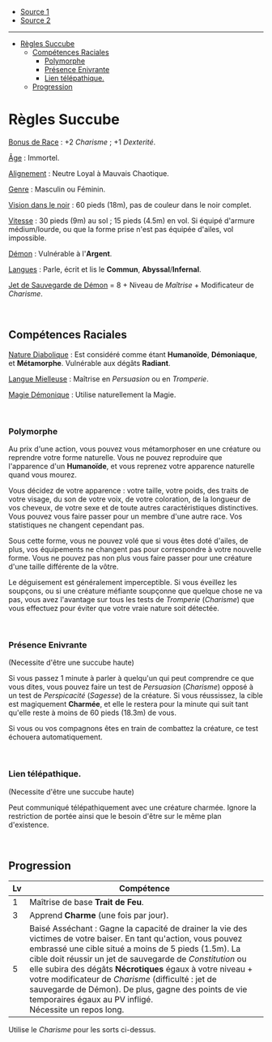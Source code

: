 - [Source 1](https://www.gmbinder.com/share/-LAZqAhdvj3OmJyALmva)
- [Source 2](https://www.dandwiki.com/wiki/Succubus_(5e_Race))

---

- [Règles Succube](#règles-succube)
  - [Compétences Raciales](#compétences-raciales)
    - [Polymorphe](#polymorphe)
    - [Présence Enivrante](#présence-enivrante)
    - [Lien télépathique.](#lien-télépathique)
  - [Progression](#progression)

# Règles Succube

<u>Bonus de Race</u> : +2 *Charisme* ; +1 *Dexterité*.

<u>Âge</u> : Immortel.

<u>Alignement</u> : Neutre Loyal à Mauvais Chaotique.

<u>Genre</u> : Masculin ou Féminin.

<u>Vision dans le noir</u> : 60 pieds (18m), pas de couleur dans le noir complet.

<u>Vitesse</u> : 30 pieds (9m) au sol ; 15 pieds (4.5m) en vol. Si équipé d'armure médium/lourde, ou que la forme prise n'est pas équipée d'ailes, vol impossible. 

<u>Démon</u> : Vulnérable à l'**Argent**. 

<u>Langues</u> : Parle, écrit et lis le **Commun**, **Abyssal**/**Infernal**.


<u>Jet de Sauvegarde de Démon</u> = 8 + Niveau de *Maîtrise* + Modificateur de *Charisme*.

<br>

## Compétences Raciales

<u>Nature Diabolique</u> : Est considéré comme étant **Humanoïde**, **Démoniaque**, et **Métamorphe**. Vulnérable aux dégâts **Radiant**.

<u>Langue Mielleuse</u> : Maîtrise en *Persuasion* ou en *Tromperie*.

<u>Magie Démonique</u> : Utilise naturellement la Magie.

<br>

### Polymorphe 
Au prix d'une action, vous pouvez vous métamorphoser en une créature ou reprendre votre forme naturelle. Vous ne pouvez reproduire que l'apparence d'un **Humanoïde**, et vous reprenez votre apparence naturelle quand vous mourez.


Vous décidez de votre apparence : votre taille, votre poids, des traits de votre visage, du son de votre voix, de votre coloration, de la longueur de vos cheveux, de votre sexe et de toute autres caractéristiques distinctives. Vous pouvez vous faire passer pour un membre d'une autre race. Vos statistiques ne changent cependant pas. 

Sous cette forme, vous ne pouvez volé que si vous êtes doté d'ailes, de plus, vos équipements ne changent pas pour correspondre à votre nouvelle forme. Vous ne pouvez pas non plus vous faire passer pour une créature d'une taille différente de la vôtre.

Le déguisement est généralement imperceptible. Si vous éveillez les soupçons, ou si une créature méfiante soupçonne que quelque chose ne va pas, vous avez l'avantage sur tous les tests de *Tromperie* (*Charisme*) que vous effectuez pour éviter que votre vraie nature soit détectée.

<!--
Alterne entre entre une petite, moyenne et vrai forme. Perdre ses ailes fera perdre la capacité de voler. Les attributs restent les mêmes entre chaque forme. Les équipements ne peuvent pas changer. Si une des formes n'est pas équipée d'ailes, 
-->

<br>

### Présence Enivrante

(Necessite d'être une succube haute)

Si vous passez 1 minute à parler à quelqu'un qui peut comprendre ce que vous dites, vous pouvez faire un test de *Persuasion* (*Charisme*) opposé à un test de *Perspicacité* (*Sagesse*) de la créature. Si vous réussissez, la cible est magiquement **Charmée**, et elle le restera pour la minute qui suit tant qu'elle reste à moins de 60 pieds (18.3m) de vous.

Si vous ou vos compagnons êtes en train de combattez la créature, ce test échouera automatiquement. 

<br>

### Lien télépathique. 

(Necessite d'être une succube haute)

Peut communiqué télépathiquement avec une créature charmée. Ignore la restriction de portée ainsi que le besoin d'être sur le même plan d'existence.

<br>

## Progression


|Lv |Compétence                                                                                                                               |
|---|-----------------------------------------------------------------------------------------------------------------------------------------|
|1  |Maîtrise de base **Trait de Feu**.                                                                                                       |
|3  |Apprend **Charme** (une fois par jour).                                                                                                  |
|5  |Baisé Asséchant : Gagne la capacité de drainer la vie des victimes de votre baiser. En tant qu'action, vous pouvez embrassé une cible situé a moins de 5 pieds (1.5m). La cible doit réussir un jet de sauvegarde de *Constitution* ou elle subira des dégâts **Nécrotiques** égaux à votre niveau + votre modificateur de *Charisme* (difficulté : jet de sauvegarde de Démon). De plus, gagne des points de vie temporaires égaux au PV infligé.<br>   Nécessite un repos long.  |

Utilise le *Charisme* pour les sorts ci-dessus.

